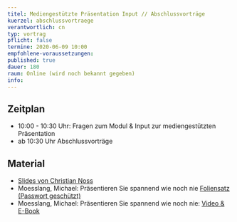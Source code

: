 ```yaml
---
titel: Mediengestützte Präsentation Input // Abschlussvorträge
kuerzel: abschlussvortraege
verantwortlich: cn
typ: vortrag
pflicht: false
termine: 2020-06-09 10:00
empfohlene-voraussetzungen: 
published: true
dauer: 180
raum: Online (wird noch bekannt gegeben)
info: 
---
```



## Zeitplan
- 10:00 - 10:30 Uhr: Fragen zum Modul & Input zur mediengestützten Präsentation
- ab 10:30 Uhr Abschlussvorträge

## Material
- [Slides von Christian Noss](../../material/mi-pps-praesentation/)
- Moesslang, Michael: Präsentieren Sie spannend wie noch nie [Foliensatz (Passwort geschützt)](../../material/SpannendPraesentieren_Moesslang.pdf)
- Moesslang, Michael: Präsentieren Sie spannend wie noch nie: [Video & E-Book](https://www.wiso-net.de/document/LEC__4630A)
